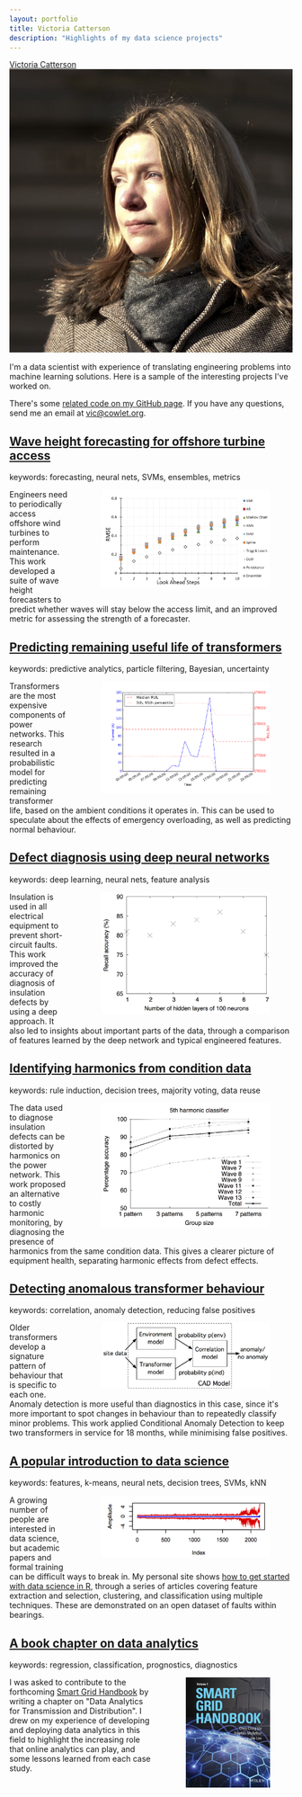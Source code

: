 ```yaml
---
layout: portfolio
title: Victoria Catterson
description: "Highlights of my data science projects"
---
```


<div id="particles-js">
<div class="header">
  <a class="title" href="/">Victoria Catterson</a>
</div>
<div class="container about">
<div class="photo"><img src="/assets/victoria.jpg" alt="Photo of Victoria Catterson" /></div>
<div class="bio">
<p>I'm a data scientist with experience of translating engineering problems into machine learning solutions. Here is a sample of the interesting projects I've worked on.</p>
<p>There's some <a href="https://github.com/cowlet">related code on my GitHub page</a>. If you have any questions, send me an email at <a href="mailto:vic@cowlet.org">vic@cowlet.org</a>.</p>
</div>
</div>
</div>

<div class="container">
<div class="portfolio-item">
<h2><a href="/portfolio/waveheight.html">Wave height forecasting for offshore turbine access</a></h2>

<div class="keywords">
keywords: forecasting, neural nets, SVMs, ensembles, metrics
</div>

<div style="float: right; margin-left: 20px">
<figure>
<img src="/portfolio/assets/RMSE.png" alt="Wave height accuracy" width="300px">
</figure>
</div>

<p>
Engineers need to periodically access offshore wind turbines to perform maintenance. This work developed a suite of wave height forecasters to predict whether waves will stay below the access limit, and an improved metric for assessing the strength of a forecaster.
</p>
</div>

<div class="portfolio-item">
<h2><a href="/portfolio/transformers.html">Predicting remaining useful life of transformers</a></h2>

<div class="keywords">
keywords: predictive analytics, particle filtering, Bayesian, uncertainty
</div>

<div style="float: right; margin-left: 20px">
<figure>
<img src="/portfolio/assets/txoverload.png" alt="Transformer life prediction" width="300px">
</figure>
</div>

<p>
Transformers are the most expensive components of power networks. This
research resulted in a probabilistic model for predicting remaining
transformer life, based on the ambient conditions it operates in. This can
be used to speculate about the effects of emergency overloading, as well as
predicting normal behaviour.
</p>
</div>

<div class="portfolio-item">
<h2><a href="/portfolio/dnns.html">Defect diagnosis using deep neural networks</a></h2>

<div class="keywords">
keywords: deep learning, neural nets, feature analysis
</div>

<div style="float: right; margin-left: 20px">
<figure>
<img src="/portfolio/assets/numlayers.png" alt="DNN accuracy" width="300px">
</figure>
</div>

<p>
Insulation is used in all electrical equipment to prevent short-circuit
faults. This work improved the accuracy of diagnosis of insulation defects
by using a deep approach. It also led to insights about important parts of
the data, through a comparison of features learned by the deep network and
typical engineered features.
</p>
</div>

<div class="portfolio-item">
<h2><a href="/portfolio/harmonics.html">Identifying harmonics from condition data</a></h2>

<div class="keywords">
keywords: rule induction, decision trees, majority voting, data reuse
</div>

<div style="float: right; margin-left: 20px">
<figure>
<img src="/portfolio/assets/harmonicbatch.png" alt="Harmonics accuracy" width="300px">
</figure>
</div>

<p>
The data used to diagnose insulation defects can be distorted by harmonics
on the power network. This work proposed an alternative to costly
harmonic monitoring, by diagnosing the presence of harmonics from the same
condition data. This gives a clearer picture of equipment health,
separating harmonic effects from defect effects.
</p>
</div>

<div class="portfolio-item">
<h2><a href="/portfolio/cad.html">Detecting anomalous transformer behaviour</a></h2>

<div class="keywords">
keywords: correlation, anomaly detection, reducing false positives
</div>

<div style="float: right; margin-left: 20px">
<figure>
<img src="/portfolio/assets/CAD_arch.png" alt="CAD block diagram" width="300px">
</figure>
</div>

<p>
Older transformers develop a signature pattern of behaviour that is specific
to each one. Anomaly detection is more useful than diagnostics in this case,
since it's more important to spot changes in behaviour than to repeatedly
classify minor problems. This work applied Conditional Anomaly Detection to
keep two transformers in service for 18 months, while minimising false
positives.
</p>
</div>

<div class="portfolio-item">
<h2><a href="/">A popular introduction to data science</a></h2>

<div class="keywords">
keywords: features, k-means, neural nets, decision trees, SVMs, kNN
</div>

<div style="float: right; margin-left: 20px">
<figure>
<img src="/portfolio/assets/quantile.png" alt="Bearing features" width="300px">
</figure>
</div>

<p>
A growing number of people are interested in data science, but academic
papers and formal training can be difficult ways to break in. My personal
site shows <a href="http://cowlet.org">how to get started with data science
in R</a>, through a series of articles covering feature extraction and
selection, clustering, and classification using multiple techniques. These
are demonstrated on an open dataset of faults within bearings.
</p>
</div>

<div class="portfolio-item">
<h2><a href="http://eu.wiley.com/WileyCDA/WileyTitle/productCd-1118755480.html">A book chapter on data analytics</a></h2>

<div class="keywords">
keywords: regression, classification, prognostics, diagnostics
</div>

<div style="float: right; margin-left: 20px">
<figure>
<img src="/portfolio/assets/sgh_cover.jpg" alt="Book cover" width="150px">
</figure>
</div>

<p>
I was asked to contribute to the forthcoming <a
href="http://eu.wiley.com/WileyCDA/WileyTitle/productCd-1118755480.html">Smart
Grid Handbook</a> by writing a chapter on "Data Analytics for Transmission
and Distribution". I drew on my experience of developing and deploying data
analytics in this field to highlight the increasing role that online
analytics can play, and some lessons learned from each case study.
</p>
</div>
</div>
